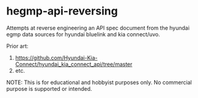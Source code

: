 # hegmp-api-reversing

Attempts at reverse engineering an API spec document from the hyundai egmp data sources for hyundai bluelink and kia connect/uvo.

Prior art:

1. https://github.com/Hyundai-Kia-Connect/hyundai_kia_connect_api/tree/master
2. etc.

NOTE: This is for educational and hobbyist purposes only. No commercial purpose is supported or intended.

